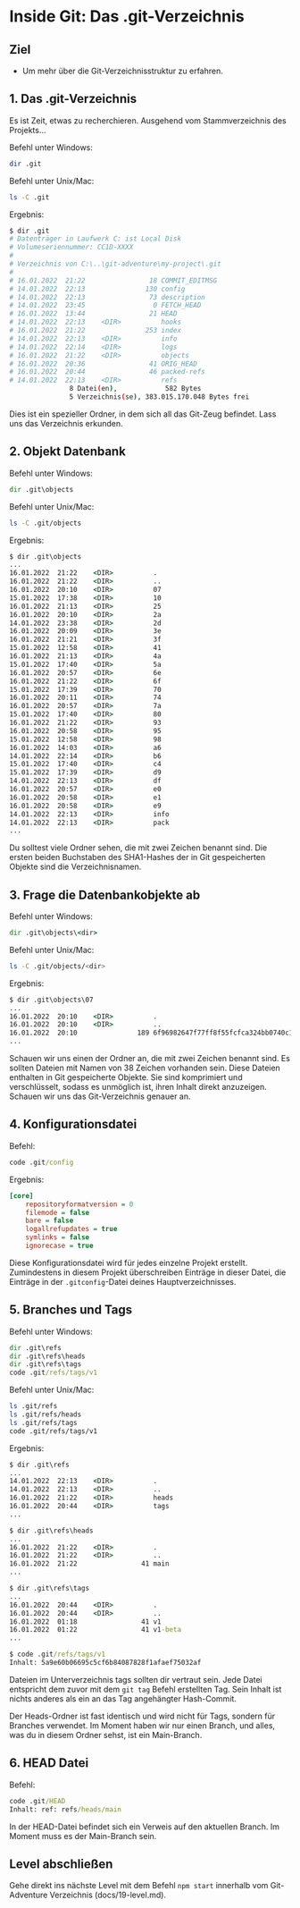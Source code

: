# Inside Git: Das .git-Verzeichnis
## Ziel
- Um mehr über die Git-Verzeichnisstruktur zu erfahren.

## 1. Das .git-Verzeichnis
Es ist Zeit, etwas zu recherchieren. Ausgehend vom Stammverzeichnis des Projekts...

Befehl unter Windows:  
```bash
dir .git
```

Befehl unter Unix/Mac:  
```bash
ls -C .git
```

Ergebnis:  
```bash
$ dir .git
# Datenträger in Laufwerk C: ist Local Disk
# Volumeseriennummer: CC1D-XXXX
# 
# Verzeichnis von C:\..\git-adventure\my-project\.git
# 
# 16.01.2022  21:22                18 COMMIT_EDITMSG
# 14.01.2022  22:13               130 config
# 14.01.2022  22:13                73 description
# 14.01.2022  23:45                 0 FETCH_HEAD
# 16.01.2022  13:44                21 HEAD
# 14.01.2022  22:13    <DIR>          hooks
# 16.01.2022  21:22               253 index
# 14.01.2022  22:13    <DIR>          info
# 14.01.2022  22:14    <DIR>          logs
# 16.01.2022  21:22    <DIR>          objects
# 16.01.2022  20:36                41 ORIG_HEAD
# 16.01.2022  20:44                46 packed-refs
# 14.01.2022  22:13    <DIR>          refs
               8 Datei(en),            582 Bytes
               5 Verzeichnis(se), 383.015.170.048 Bytes frei
```

Dies ist ein spezieller Ordner, in dem sich all das Git-Zeug befindet. Lass uns das Verzeichnis erkunden.

## 2. Objekt Datenbank

Befehl unter Windows:  
```cmd
dir .git\objects
```

Befehl unter Unix/Mac:  
```bash
ls -C .git/objects
```

Ergebnis:  
```cmd
$ dir .git\objects
...
16.01.2022  21:22    <DIR>          .
16.01.2022  21:22    <DIR>          ..
16.01.2022  20:10    <DIR>          07
15.01.2022  17:38    <DIR>          10
16.01.2022  21:13    <DIR>          25
16.01.2022  20:10    <DIR>          2a
14.01.2022  23:38    <DIR>          2d
16.01.2022  20:09    <DIR>          3e
16.01.2022  21:21    <DIR>          3f
15.01.2022  12:58    <DIR>          41
16.01.2022  21:13    <DIR>          4a
15.01.2022  17:40    <DIR>          5a
16.01.2022  20:57    <DIR>          6e
16.01.2022  21:22    <DIR>          6f
15.01.2022  17:39    <DIR>          70
16.01.2022  20:11    <DIR>          74
16.01.2022  20:57    <DIR>          7a
15.01.2022  17:40    <DIR>          80
16.01.2022  21:22    <DIR>          93
16.01.2022  20:58    <DIR>          95
15.01.2022  12:58    <DIR>          98
16.01.2022  14:03    <DIR>          a6
14.01.2022  22:14    <DIR>          b6
15.01.2022  17:40    <DIR>          c4
15.01.2022  17:39    <DIR>          d9
14.01.2022  22:13    <DIR>          df
16.01.2022  20:57    <DIR>          e0
16.01.2022  20:58    <DIR>          e1
16.01.2022  20:58    <DIR>          e9
14.01.2022  22:13    <DIR>          info
14.01.2022  22:13    <DIR>          pack
...
```

Du solltest viele Ordner sehen, die mit zwei Zeichen benannt sind. Die ersten beiden Buchstaben des SHA1-Hashes der in Git gespeicherten Objekte sind die Verzeichnisnamen.

## 3. Frage die Datenbankobjekte ab

Befehl unter Windows:  
```cmd
dir .git\objects\<dir>
```

Befehl unter Unix/Mac:  
```bash
ls -C .git/objects/<dir>
```

Ergebnis:  
```cmd
$ dir .git\objects\07
...
16.01.2022  20:10    <DIR>          .
16.01.2022  20:10    <DIR>          ..
16.01.2022  20:10               189 6f96982647f77ff8f55fcfca324bb0740c1991
...
```

Schauen wir uns einen der Ordner an, die mit zwei Zeichen benannt sind. Es sollten Dateien mit Namen von 38 Zeichen vorhanden sein. Diese Dateien enthalten in Git gespeicherte Objekte. Sie sind komprimiert und verschlüsselt, sodass es unmöglich ist, ihren Inhalt direkt anzuzeigen. Schauen wir uns das Git-Verzeichnis genauer an.

## 4. Konfigurationsdatei

Befehl:  
```cmd
code .git/config
```

Ergebnis:  
```ini
[core]
	repositoryformatversion = 0
	filemode = false
	bare = false
	logallrefupdates = true
	symlinks = false
	ignorecase = true
```

Diese Konfigurationsdatei wird für jedes einzelne Projekt erstellt. Zumindestens in diesem Projekt überschreiben Einträge in dieser Datei, die Einträge in der `.gitconfig`-Datei deines Hauptverzeichnisses.

## 5. Branches und Tags

Befehl unter Windows:  
```cmd
dir .git\refs
dir .git\refs\heads
dir .git\refs\tags
code .git/refs/tags/v1
```

Befehl unter Unix/Mac:  
```bash
ls .git/refs
ls .git/refs/heads
ls .git/refs/tags
code .git/refs/tags/v1
```

Ergebnis:  
```cmd
$ dir .git\refs
...
14.01.2022  22:13    <DIR>          .
14.01.2022  22:13    <DIR>          ..
16.01.2022  21:22    <DIR>          heads
16.01.2022  20:44    <DIR>          tags
...

$ dir .git\refs\heads
...
16.01.2022  21:22    <DIR>          .
16.01.2022  21:22    <DIR>          ..
16.01.2022  21:22                41 main
...

$ dir .git\refs\tags
...
16.01.2022  20:44    <DIR>          .
16.01.2022  20:44    <DIR>          ..
16.01.2022  01:18                41 v1
16.01.2022  01:22                41 v1-beta
...

$ code .git/refs/tags/v1
Inhalt: 5a9e60b06695c5cf6b84087828f1afaef75032af
```

Dateien im Unterverzeichnis tags sollten dir vertraut sein. Jede Datei entspricht dem zuvor mit dem `git tag` Befehl erstellten Tag. Sein Inhalt ist nichts anderes als ein an das Tag angehängter Hash-Commit.

Der Heads-Ordner ist fast identisch und wird nicht für Tags, sondern für Branches verwendet. Im Moment haben wir nur einen Branch, und alles, was du in diesem Ordner sehst, ist ein Main-Branch.

## 6. HEAD Datei

Befehl:  
```cmd
code .git/HEAD
Inhalt: ref: refs/heads/main
```

In der HEAD-Datei befindet sich ein Verweis auf den aktuellen Branch. Im Moment muss es der Main-Branch sein.

## Level abschließen
Gehe direkt ins nächste Level mit dem Befehl `npm start` innerhalb vom Git-Adventure Verzeichnis (docs/19-level.md).